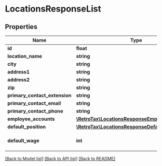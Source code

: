 # LocationsResponseList

## Properties
Name | Type | Description | Notes
------------ | ------------- | ------------- | -------------
**id** | **float** |  | [optional] 
**location_name** | **string** |  | [optional] 
**city** | **string** |  | [optional] 
**address1** | **string** |  | [optional] 
**address2** | **string** |  | [optional] 
**zip** | **string** |  | [optional] 
**primary_contact_extension** | **string** |  | [optional] 
**primary_contact_email** | **string** |  | [optional] 
**primary_contact_phone** | **string** |  | [optional] 
**employee_accounts** | [**\RetroTax\LocationsResponseEmployeeAccounts[]**](LocationsResponseEmployeeAccounts.md) |  | [optional] 
**default_position** | [**\RetroTax\LocationsResponseDefaultPosition**](LocationsResponseDefaultPosition.md) |  | [optional] 
**default_wage** | **int** | Default wage of location. | [optional] 

[[Back to Model list]](../README.md#documentation-for-models) [[Back to API list]](../README.md#documentation-for-api-endpoints) [[Back to README]](../README.md)


